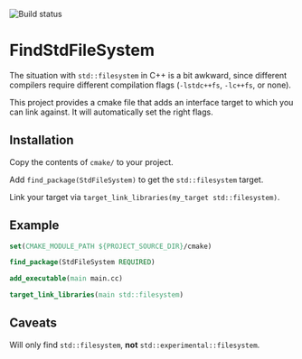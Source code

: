 ![Build status](https://github.com/haampie/FindStdFileSystem.cmake/workflows/Build%20Linux,%20macOS,%20Windows/badge.svg)

# FindStdFileSystem

The situation with `std::filesystem` in C++ is a bit awkward, since different compilers require different compilation flags (`-lstdc++fs`, `-lc++fs`, or none).

This project provides a cmake file that adds an interface target to which you can link against. It will automatically set the right flags.

## Installation

Copy the contents of `cmake/` to your project.

Add `find_package(StdFileSystem)` to get the `std::filesystem` target.

Link your target via `target_link_libraries(my_target std::filesystem)`.

## Example

```cmake
set(CMAKE_MODULE_PATH ${PROJECT_SOURCE_DIR}/cmake)

find_package(StdFileSystem REQUIRED)

add_executable(main main.cc)

target_link_libraries(main std::filesystem)
```

## Caveats
Will only find `std::filesystem`, **not** `std::experimental::filesystem`.
